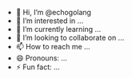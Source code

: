 - 👋 Hi, I’m @echogolang
- 👀 I’m interested in ...
- 🌱 I’m currently learning ...
- 💞️ I’m looking to collaborate on ...
- 📫 How to reach me ...
- 😄 Pronouns: ...
- ⚡ Fun fact: ...

<!---
echogolang/echogolang is a ✨ special ✨ repository because its `README.md` (this file) appears on your GitHub profile.
You can click the Preview link to take a look at your changes.
--->
